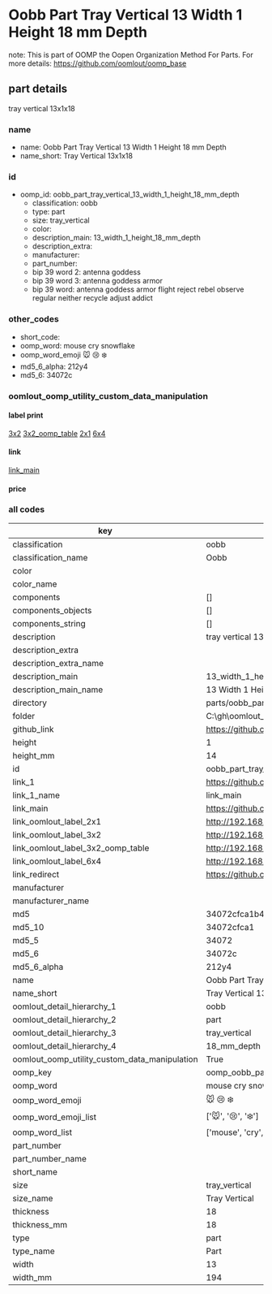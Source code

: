 # Oobb Part Tray Vertical 13 Width 1 Height 18 mm Depth  

note: This is part of OOMP the Oopen Organization Method For Parts. For more details: https://github.com/oomlout/oomp_base

##  part details
  



tray vertical 13x1x18



### name
* name: Oobb Part Tray Vertical 13 Width 1 Height 18 mm Depth
* name_short: Tray Vertical 13x1x18 
### id
* oomp_id: oobb_part_tray_vertical_13_width_1_height_18_mm_depth
  * classification: oobb
  * type: part
  * size: tray_vertical
  * color: 
  * description_main: 13_width_1_height_18_mm_depth
  * description_extra: 
  * manufacturer: 
  * part_number: 
  * bip 39 word 2: antenna goddess
  * bip 39 word 3: antenna goddess armor
  * bip 39 word: antenna goddess armor flight reject rebel observe regular neither recycle adjust addict

### other_codes
* short_code: 
* oomp_word: mouse cry snowflake
* oomp_word_emoji :mouse: :cry: :snowflake:
* md5_6_alpha: 212y4
* md5_6: 34072c






### oomlout_oomp_utility_custom_data_manipulation
#### label print
[3x2](http://192.168.1.245:1112/?label=oomp%20212y4)
[3x2_oomp_table](http://192.168.1.108:1112/?label=oomp%20212y4)
[2x1](http://192.168.1.242:1112/?label=oomp%20212y4)
[6x4](http://192.168.1.55:1112/?label=oomp%20212y4)    

#### link

[link_main](https://github.com/oomlout/oomlout_oobb_version_4_generated_parts/tree/main/navigation_oomp/oobb/part/tray_vertical/13_width_1_height_18_mm_depth/part)                              

#### price







### all codes 
| key | value |  
| --- | --- |  
| classification | oobb |  
| classification_name | Oobb |  
| color |  |  
| color_name |  |  
| components | [] |  
| components_objects | [] |  
| components_string | [] |  
| description | tray vertical 13x1x18 |  
| description_extra |  |  
| description_extra_name |  |  
| description_main | 13_width_1_height_18_mm_depth |  
| description_main_name | 13 Width 1 Height 18 mm Depth |  
| directory | parts/oobb_part_tray_vertical_13_width_1_height_18_mm_depth |  
| folder | C:\gh\oomlout_oobb_version_4_generated_parts\parts\oobb_part_tray_vertical_13_width_1_height_18_mm_depth |  
| github_link | https://github.com/oomlout/oomlout_oomp_part_src/tree/main/parts/oobb_part_tray_vertical_13_width_1_height_18_mm_depth |  
| height | 1 |  
| height_mm | 14 |  
| id | oobb_part_tray_vertical_13_width_1_height_18_mm_depth |  
| link_1 | https://github.com/oomlout/oomlout_oobb_version_4_generated_parts/tree/main/navigation_oomp/oobb/part/tray_vertical/13_width_1_height_18_mm_depth/part |  
| link_1_name | link_main |  
| link_main | https://github.com/oomlout/oomlout_oobb_version_4_generated_parts/tree/main/navigation_oomp/oobb/part/tray_vertical/13_width_1_height_18_mm_depth/part |  
| link_oomlout_label_2x1 | http://192.168.1.242:1112/?label=oomp%20212y4 |  
| link_oomlout_label_3x2 | http://192.168.1.245:1112/?label=oomp%20212y4 |  
| link_oomlout_label_3x2_oomp_table | http://192.168.1.108:1112/?label=oomp%20212y4 |  
| link_oomlout_label_6x4 | http://192.168.1.55:1112/?label=oomp%20212y4 |  
| link_redirect | https://github.com/oomlout/oomlout_oobb_version_4_generated_parts/tree/main/parts/oobb_tray_vertical_13_01_18 |  
| manufacturer |  |  
| manufacturer_name |  |  
| md5 | 34072cfca1b4d30eccda758e17d9084e |  
| md5_10 | 34072cfca1 |  
| md5_5 | 34072 |  
| md5_6 | 34072c |  
| md5_6_alpha | 212y4 |  
| name | Oobb Part Tray Vertical 13 Width 1 Height 18 mm Depth |  
| name_short | Tray Vertical 13x1x18  |  
| oomlout_detail_hierarchy_1 | oobb |  
| oomlout_detail_hierarchy_2 | part |  
| oomlout_detail_hierarchy_3 | tray_vertical |  
| oomlout_detail_hierarchy_4 | 18_mm_depth |  
| oomlout_oomp_utility_custom_data_manipulation | True |  
| oomp_key | oomp_oobb_part_tray_vertical_13_width_1_height_18_mm_depth |  
| oomp_word | mouse cry snowflake |  
| oomp_word_emoji | :mouse: :cry: :snowflake: |  
| oomp_word_emoji_list | [':mouse:', ':cry:', ':snowflake:'] |  
| oomp_word_list | ['mouse', 'cry', 'snowflake'] |  
| part_number |  |  
| part_number_name |  |  
| short_name |  |  
| size | tray_vertical |  
| size_name | Tray Vertical |  
| thickness | 18 |  
| thickness_mm | 18 |  
| type | part |  
| type_name | Part |  
| width | 13 |  
| width_mm | 194 |  

